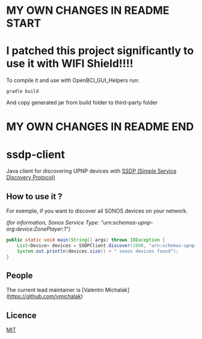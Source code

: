 # MY OWN CHANGES IN README START
# I patched this project significantly to use it with WIFI Shield!!!!

To compile it and use with OpenBCI_GUI_Helpers run:
```
gradle build
```
And copy generated jar from build folder to third-party folder
# MY OWN CHANGES IN README END

# ssdp-client
Java client for discovering UPNP devices with [SSDP (Simple Service Discovery Protocol)](https://en.wikipedia.org/wiki/Simple_Service_Discovery_Protocol "SSDP Wikipedia Page")

## How to use it ?

For exemple, if you want to discover all SONOS devices on your network.

_(for information, Sonos Service Type: "urn:schemas-upnp-org:device:ZonePlayer:1")_

```java
public static void main(String[] args) throws IOException {
    List<Device> devices = SSDPClient.discover(1000, "urn:schemas-upnp-org:device:ZonePlayer:1");
    System.out.println(devices.size() + " sonos devices found");
}
```

## People

The current lead maintainer is [Valentin Michalak] (https://github.com/vmichalak)

## Licence

[MIT](LICENCE)